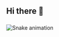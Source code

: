 ## Hi there 👋

<!-- Snake -->
###

<img src="https://raw.githubusercontent.com/sebastiansegura2000/sebastiansegura2000/output/snake.svg" alt="Snake animation" />

###
